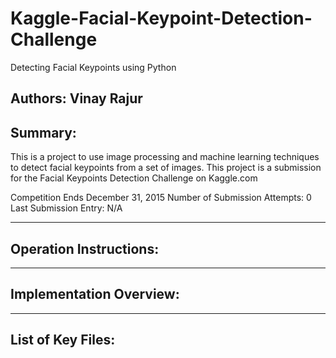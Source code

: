# Kaggle-Facial-Keypoint-Detection-Challenge
Detecting Facial Keypoints using Python

Authors: Vinay Rajur
---------------------------
Summary:
---------------------------
This is a project to use image processing and machine learning 
techniques to detect facial keypoints from a set of images. This
project is a submission for the Facial Keypoints Detection
Challenge on Kaggle.com

Competition Ends December 31, 2015
Number of Submission Attempts: 0
Last Submission Entry: N/A

---------------------------
Operation Instructions:
---------------------------


---------------------------
Implementation Overview:
---------------------------



---------------------------
List of Key Files:
---------------------------
